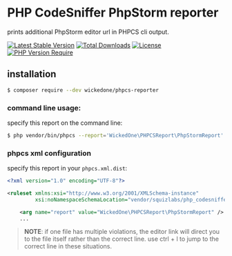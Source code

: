 # PHP CodeSniffer PhpStorm reporter

prints additional PhpStorm editor url in PHPCS cli output.

[![Latest Stable Version](http://poser.pugx.org/wickedone/phpcs-reporter/v)](https://packagist.org/packages/wickedone/phpcs-reporter) 
[![Total Downloads](http://poser.pugx.org/wickedone/phpcs-reporter/downloads)](https://packagist.org/packages/wickedone/phpcs-reporter) 
[![License](http://poser.pugx.org/wickedone/phpcs-reporter/license)](https://packagist.org/packages/wickedone/phpcs-reporter) 
[![PHP Version Require](http://poser.pugx.org/wickedone/phpcs-reporter/require/php)](https://packagist.org/packages/wickedone/phpcs-reporter)

## installation
```bash
$ composer require --dev wickedone/phpcs-reporter
```

### command line usage:
specify this report on the command line:

```bash
$ php vendor/bin/phpcs --report='WickedOne\PHPCSReport\PhpStormReport'
```

### phpcs xml configuration
specify this report in your ``phpcs.xml.dist``:
```xml
<?xml version="1.0" encoding="UTF-8"?>

<ruleset xmlns:xsi="http://www.w3.org/2001/XMLSchema-instance"
         xsi:noNamespaceSchemaLocation="vendor/squizlabs/php_codesniffer/phpcs.xsd">

    <arg name="report" value="WickedOne\PHPCSReport\PhpStormReport" />
    ...

```

> **NOTE**: if one file has multiple violations, the editor link will direct you to the file itself rather than the correct line.
> use ctrl + l to jump to the correct line in these situations.